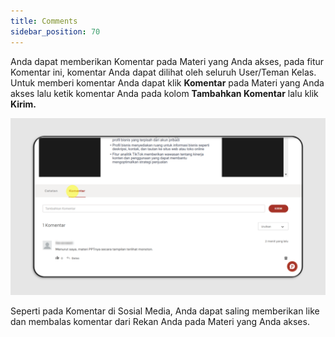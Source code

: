 ```yaml
---
title: Comments
sidebar_position: 70
---
```

Anda dapat memberikan Komentar pada Materi yang Anda akses, pada fitur Komentar ini, komentar Anda dapat dilihat oleh seluruh User/Teman Kelas. Untuk memberi komentar Anda dapat klik **Komentar** pada Materi yang Anda akses lalu ketik komentar Anda pada kolom **Tambahkan Komentar** lalu klik **Kirim.**

![](/img/comments-indo-1.png)

Seperti pada Komentar di Sosial Media, Anda dapat saling memberikan like dan membalas komentar dari Rekan Anda pada Materi yang Anda akses.
